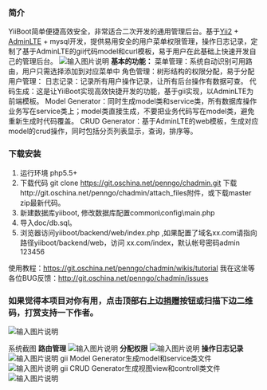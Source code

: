 ### 简介

YiiBoot简单便捷高效安全，非常适合二次开发的通用管理后台。基于[Yii2](http://www.yiiframework.com/) + [AdminLTE](https://github.com/almasaeed2010/AdminLTE) + mysql开发，提供易用安全的用户菜单权限管理，操作日志记录，定制了基于AdminLTE的gii代码model和curl模板，易于用户在此基础上快速开发自己的管理后台。
![输入图片说明](http://git.oschina.net/uploads/images/2016/0816/131856_3b94983a_2349.png "在这里输入图片标题")
 **基本的功能：** 
菜单管理：系统自动识别可用路由，用户只需选择添加到对应菜单中
角色管理：树形结构的权限分配，易于分配
用户管理：
日志记录：记录所有用户操作记录，让所有后台操作有数据可查。
代码生成：这是让YiiBoot实现高效快捷开发的功能，基于gii实现，以AdminLTE为前端模板。
Model Generator：同时生成model类和service类，所有数据库操作业务写在service类上；model类直接生成，不要把业务代码写在model类，避免重新生成时代码覆盖。
CRUD Generator：基于AdminLTE的web模板，生成对应model的crud操作，同时包括分页列表显示，查询，排序等。

### 下载安装

1. 运行环境 php5.5+
2. 下载代码
git clone https://git.oschina.net/penngo/chadmin.git
下载http://git.oschina.net/penngo/chadmin/attach_files附件，或下载master zip最新代码。
3. 新建数据库yiiboot, 修改数据库配置common\config\main.php
4. 导入doc/db.sql。
5. 浏览器访问yiiboot/backend/web/index.php ,如果配置了域名xx.com请指向路径yiiboot/backend/web，访问 xx.com/index，默认帐号密码admin 123456

使用教程：https://git.oschina.net/penngo/chadmin/wikis/tutorial
我在这坐等各位BUG反馈：http://git.oschina.net/penngo/chadmin/issues
### 如果觉得本项目对你有用，点击顶部右上边[捐赠](#git-project-title)按钮或扫描下边二维码，打赏支持一下作者。
![输入图片说明](http://git.oschina.net/uploads/images/2016/0816/211705_29b17595_2349.png "在这里输入图片标题")


系统截图
 **路由管理** 
![输入图片说明](http://git.oschina.net/uploads/images/2016/0816/125143_82438fd0_2349.png "在这里输入图片标题")
 **分配权限** 
![输入图片说明](http://git.oschina.net/uploads/images/2016/0816/130345_610f38f2_2349.png "在这里输入图片标题")
 **操作日志记录** 
![输入图片说明](http://git.oschina.net/uploads/images/2016/0816/130551_d7f7b3ab_2349.png "在这里输入图片标题")
gii Model Generator生成model和service类文件
![输入图片说明](http://git.oschina.net/uploads/images/2016/0816/131001_8ce731b1_2349.png "在这里输入图片标题")
gii CRUD Generator生成视图view和controll类文件
![输入图片说明](http://git.oschina.net/uploads/images/2016/0816/131219_46baf279_2349.png "在这里输入图片标题")

